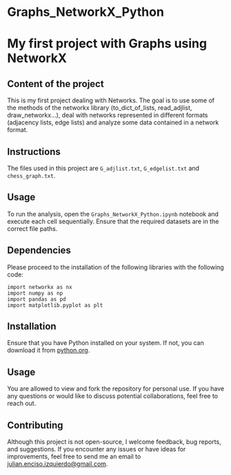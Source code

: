 # Graphs_NetworkX_Python


# My first project with Graphs using NetworkX

## Content of the project
This is my first project dealing with Networks. The goal is to use some of the methods of the networkx library (to_dict_of_lists, read_adjlist, draw_networkx...), deal with networks represented in different formats (adjacency lists, edge lists) and analyze some data contained in a network format.


## Instructions
The files used in this project are `G_adjlist.txt`, `G_edgelist.txt` and `chess_graph.txt`.


## Usage
To run the analysis, open the `Graphs_NetworkX_Python.ipynb` notebook and execute each cell sequentially. Ensure that the required datasets are in the correct file paths.


## Dependencies

Please proceed to the installation of the following libraries with the following code:

```
import networkx as nx
import numpy as np
import pandas as pd
import matplotlib.pyplot as plt
```

## Installation
Ensure that you have Python installed on your system. If not, you can download it from [python.org](https://www.python.org/downloads/).


## Usage
You are allowed to view and fork the repository for personal use. If you have any questions or would like to discuss potential collaborations, feel free to reach out.


## Contributing
Although this project is not open-source, I welcome feedback, bug reports, and suggestions. If you encounter any issues or have ideas for improvements, feel free to send me an email to julian.enciso.izquierdo@gmail.com.


